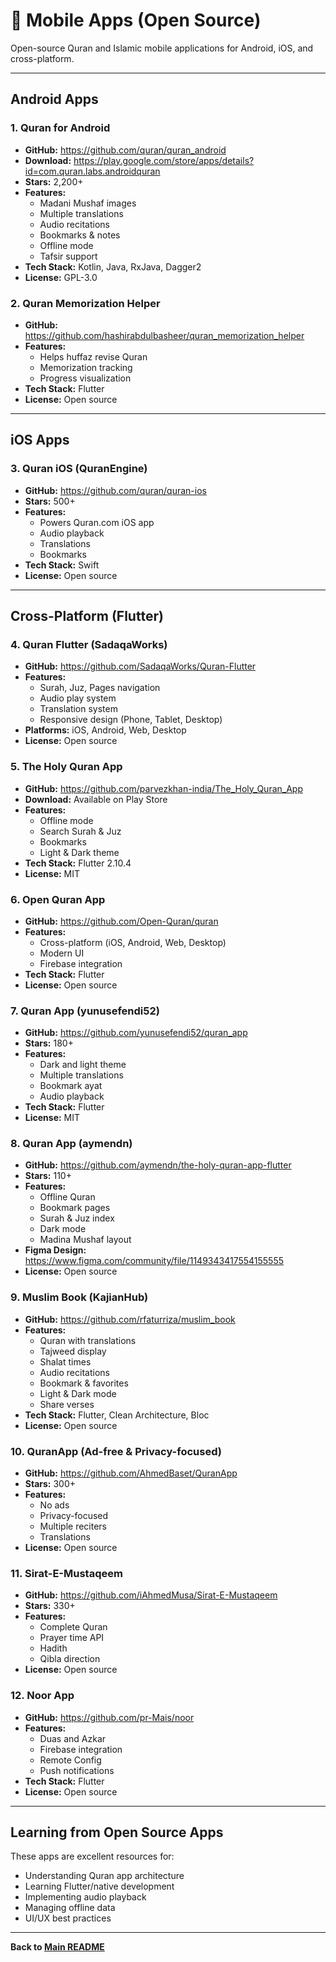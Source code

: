 # 📲 Mobile Apps (Open Source)

Open-source Quran and Islamic mobile applications for Android, iOS, and cross-platform.

---

## Android Apps

### 1. **Quran for Android**
- **GitHub:** https://github.com/quran/quran_android
- **Download:** https://play.google.com/store/apps/details?id=com.quran.labs.androidquran
- **Stars:** 2,200+
- **Features:**
  - Madani Mushaf images
  - Multiple translations
  - Audio recitations
  - Bookmarks & notes
  - Offline mode
  - Tafsir support
- **Tech Stack:** Kotlin, Java, RxJava, Dagger2
- **License:** GPL-3.0

### 2. **Quran Memorization Helper**
- **GitHub:** https://github.com/hashirabdulbasheer/quran_memorization_helper
- **Features:**
  - Helps huffaz revise Quran
  - Memorization tracking
  - Progress visualization
- **Tech Stack:** Flutter
- **License:** Open source

---

## iOS Apps

### 3. **Quran iOS (QuranEngine)**
- **GitHub:** https://github.com/quran/quran-ios
- **Stars:** 500+
- **Features:**
  - Powers Quran.com iOS app
  - Audio playback
  - Translations
  - Bookmarks
- **Tech Stack:** Swift
- **License:** Open source

---

## Cross-Platform (Flutter)

### 4. **Quran Flutter (SadaqaWorks)**
- **GitHub:** https://github.com/SadaqaWorks/Quran-Flutter
- **Features:**
  - Surah, Juz, Pages navigation
  - Audio play system
  - Translation system
  - Responsive design (Phone, Tablet, Desktop)
- **Platforms:** iOS, Android, Web, Desktop
- **License:** Open source

### 5. **The Holy Quran App**
- **GitHub:** https://github.com/parvezkhan-india/The_Holy_Quran_App
- **Download:** Available on Play Store
- **Features:**
  - Offline mode
  - Search Surah & Juz
  - Bookmarks
  - Light & Dark theme
- **Tech Stack:** Flutter 2.10.4
- **License:** MIT

### 6. **Open Quran App**
- **GitHub:** https://github.com/Open-Quran/quran
- **Features:**
  - Cross-platform (iOS, Android, Web, Desktop)
  - Modern UI
  - Firebase integration
- **Tech Stack:** Flutter
- **License:** Open source

### 7. **Quran App (yunusefendi52)**
- **GitHub:** https://github.com/yunusefendi52/quran_app
- **Stars:** 180+
- **Features:**
  - Dark and light theme
  - Multiple translations
  - Bookmark ayat
  - Audio playback
- **Tech Stack:** Flutter
- **License:** MIT

### 8. **Quran App (aymendn)**
- **GitHub:** https://github.com/aymendn/the-holy-quran-app-flutter
- **Stars:** 110+
- **Features:**
  - Offline Quran
  - Bookmark pages
  - Surah & Juz index
  - Dark mode
  - Madina Mushaf layout
- **Figma Design:** https://www.figma.com/community/file/1149343417554155555
- **License:** Open source

### 9. **Muslim Book (KajianHub)**
- **GitHub:** https://github.com/rfaturriza/muslim_book
- **Features:**
  - Quran with translations
  - Tajweed display
  - Shalat times
  - Audio recitations
  - Bookmark & favorites
  - Light & Dark mode
  - Share verses
- **Tech Stack:** Flutter, Clean Architecture, Bloc
- **License:** Open source

### 10. **QuranApp (Ad-free & Privacy-focused)**
- **GitHub:** https://github.com/AhmedBaset/QuranApp
- **Stars:** 300+
- **Features:**
  - No ads
  - Privacy-focused
  - Multiple reciters
  - Translations
- **License:** Open source

### 11. **Sirat-E-Mustaqeem**
- **GitHub:** https://github.com/iAhmedMusa/Sirat-E-Mustaqeem
- **Stars:** 330+
- **Features:**
  - Complete Quran
  - Prayer time API
  - Hadith
  - Qibla direction
- **License:** Open source

### 12. **Noor App**
- **GitHub:** https://github.com/pr-Mais/noor
- **Features:**
  - Duas and Azkar
  - Firebase integration
  - Remote Config
  - Push notifications
- **Tech Stack:** Flutter
- **License:** Open source

---

## Learning from Open Source Apps

These apps are excellent resources for:
- Understanding Quran app architecture
- Learning Flutter/native development
- Implementing audio playback
- Managing offline data
- UI/UX best practices

---

**Back to [Main README](../README.md)**
